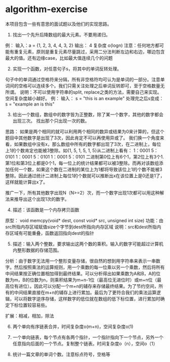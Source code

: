 # algorithm-exercise

本项目包含一些有意思的面试题以及他们的实现思路。


1. 找出一个先升后降数组的最大元素。不要用递归。

例：
输入：a = {1, 2, 3, 4, 4, 3, 2}
输出： 4
复杂度 o(logn)
注意：任何地方都可能有重复元素，原则是重复元素尽量跳过，采用二分法判断左边和右边，哪边包含最大的值。还有边缘case，比如最大值连续几个的问题

2. 实现一个函数，对任意句子s，将其中的单词反转处理。

句子中的单词通过空格符来分隔，所有非空格符均可认为是单词的一部分。注意单词间的空格可以连续多个。我们只需关注处理之后单词反转即可，至于空格数量无所谓。
说明：不可以使用字符串的split, replace之类的方法，需要自己来实现。空间复杂度越小越好。
例：
输入：
    s = "this is an example"
处理完之后s变成：
    s = "example an is this"

3. 给出一个数组，数组中的数字皆为正整数，除了某一个数字，其他的数字都会出现三次。 找出那个只出现一次的数。

思路：
如果是两个相同的就可以利用两个相同的数异或结果为0来计算的，但这个题目中其他数字是出现了3次，因此肯定不可以再使用异或了。
我们换一个角度来看，如果数组中没有x，那么数组中所有的数字都出现了3次，在二进制上，每位上1的个数肯定也能被3整除。如{1, 5, 1, 5, 1, 5}从二进制上看有：
1：0001
5：0101
1：0001
5：0101
1：0001
5：0101
二进制第0位上有6个1，第2位上有3个1.第1位和第3位上都是0个1，每一位上的统计结果都可以被3整除。而再对该数组添加任何一个数，如果这个数在二进制的某位上为1都将导致该位上1的个数不能被3整除。因此通过统计二进制上每位1的个数就可以推断出x在该位置上是0还是1了，这样就能计算出x了。

推广一下，所有其他数字出现N（N>=2）次，而一个数字出现1次都可以用这种解法来推导出这个出现1次的数字。

4. 描述：该函数是一个内存拷贝函数

原型： void memcpy(void* dest, const void* src, unsigned int size)
功能：由src所指内存区域赋值size个字节到dest所指向内存区域
说明：src和dest所指内存区域有可能重叠，函数返回指向dest的指针

5. 描述：输入两个整数，要求输出这两个数的乘积。输入的数字可能超过计算机内整形数据的存储范围。

分析：由于数字无法用一个整形变量存储，很自然的想到用字符串来表示一串数字。然后按照乘法的运算规则，用一个乘数的每一位乘以另一个乘数，然后将所有中间结果按正确位置相加得到最终结果。可以分析得出如果乘数为A和B，A的位数为m，B的位数为n，则乘积结果为m+n-1位（最高位无进位时）或m+n位（最高位有进位）。因此可以分配一个m+n的辅存来存储最终结果。为了节约空间，所有的中间结果直接在m+n的辅存上进行累加。最后为了更符合我们的乘法运算逻辑，可以将数字逆序存储，这样数字的低位就在数组的低下标位置，进行累加时确定下标位置较容易些。

扩展：相减，相加，除法

6. 两个单向有序链表合并，时间复杂度o(m+n)，空间复杂度o(1)

7. 一个单向链表，每个节点有各两个指针，一个指针指向下一个节点，另外一个任意指向后面的一个节点。复制整个链表。时间复杂度o（n），空间o（1）

8. 统计一篇文章的单词个数。注意标点符号，空格等


